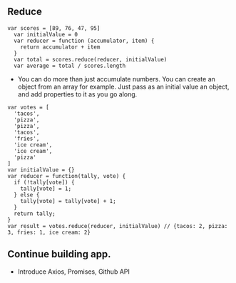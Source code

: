 ## Reduce
```
var scores = [89, 76, 47, 95]
  var initialValue = 0
  var reducer = function (accumulator, item) {
    return accumulator + item
  }
  var total = scores.reduce(reducer, initialValue)
  var average = total / scores.length
```
- You can do more than just accumulate numbers. You can create an object from an array for example. Just pass as an initial value an object, and add properties to it as you go along.
```
var votes = [
  'tacos',
  'pizza',
  'pizza',
  'tacos',
  'fries',
  'ice cream',
  'ice cream',
  'pizza'
]
var initialValue = {}
var reducer = function(tally, vote) {
  if (!tally[vote]) {
    tally[vote] = 1;
  } else {
    tally[vote] = tally[vote] + 1;
  }
  return tally;
}
var result = votes.reduce(reducer, initialValue) // {tacos: 2, pizza: 3, fries: 1, ice cream: 2}
```

## Continue building app.
- Introduce Axios, Promises, Github API